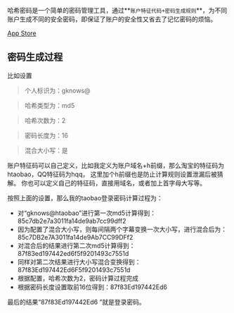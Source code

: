 哈希密码是一个简单的密码管理工具，通过**`账户特征代码+密码生成规则`**，为不同账户生成不同的安全密码，即保证了账户的安全性又省去了记忆密码的烦恼。

[App Store](https://itunes.apple.com/app/hashpass/id1116485232)

## 密码生成过程 ##

比如设置

> 个人标识为：gknows@

> 哈希类型为：md5

> 哈希次数为：2

> 密码长度为：16

> 混合大小写：是

账户特征码可以自己定义，比如我定义为账户域名+h前缀，那么淘宝的特征码为 htaobao，QQ特征码为hqq，
这里加个h前缀也是防止计算规则设置泄漏后被猜解。
你也可以定义自己的特征码，直接用域名，或者加上首字母大写等。

按照上面的设置，那么我的taobao登录密码计算过程为：

- 对“gknows@htaobao”进行第一次md5计算得到：85c7db2e7a3011fa14de9ab7cc99dff2
- 因为配置了混合大小写，则每间隔两个字幕变换一次大小写，进行混合后为：85c7DB2e7A3011fa14de9Ab7CC99DFf2
- 对混合后的结果进行第二次md5计算得到：87f83ed197442ed6f5f9201493c7551d
- 同样对第二次结果进行大小写混合变换得到：87f83Ed197442Ed6F5f9201493c7551d
- 根据配置，哈希次数为2，密码计算过程完成
- 根据密码长度设置取前16位得到：87f83Ed197442Ed6

最后的结果“87f83Ed197442Ed6 ”就是登录密码。
